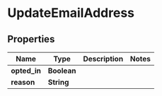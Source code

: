 
# UpdateEmailAddress

## Properties
Name | Type | Description | Notes
------------ | ------------- | ------------- | -------------
**opted_in** | **Boolean** |  | 
**reason** | **String** |  | 



